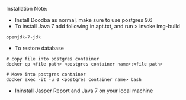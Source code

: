 Installation Note:

* Install Doodba as normal, make sure to use postgres 9.6
* To install Java 7 add following in apt.txt, and run > invoke img-build

```
openjdk-7-jdk
```

* To restore database

```
# copy file into postgres container
docker cp <file path> <postgres container name>:<file path>

# Move into postgres container
docker exec -it -u 0 <postgres container name> bash
```

* Ininstall Jasper Report and Java 7 on your local machine
